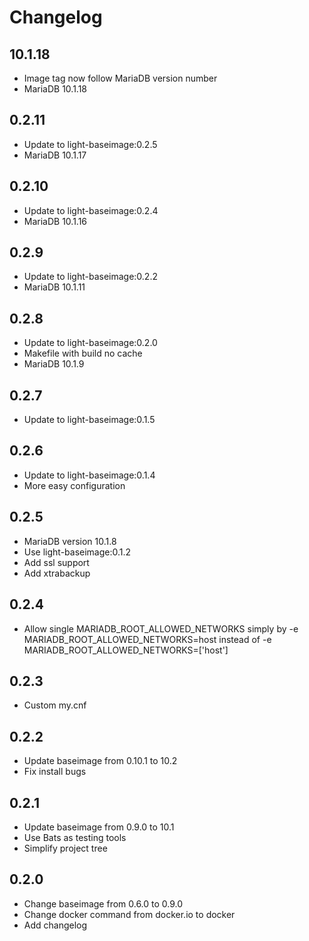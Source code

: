 # Changelog

## 10.1.18
  - Image tag now follow MariaDB version number
  - MariaDB 10.1.18

## 0.2.11
  - Update to light-baseimage:0.2.5
  - MariaDB 10.1.17

## 0.2.10
  - Update to light-baseimage:0.2.4
  - MariaDB 10.1.16

## 0.2.9
  - Update to light-baseimage:0.2.2
  - MariaDB 10.1.11

## 0.2.8
  - Update to light-baseimage:0.2.0
  - Makefile with build no cache
  - MariaDB 10.1.9

## 0.2.7
  - Update to light-baseimage:0.1.5

## 0.2.6
  - Update to light-baseimage:0.1.4
  - More easy configuration

## 0.2.5
  - MariaDB version 10.1.8
  - Use light-baseimage:0.1.2
  - Add ssl support
  - Add xtrabackup

## 0.2.4
  - Allow single MARIADB_ROOT_ALLOWED_NETWORKS simply by -e MARIADB_ROOT_ALLOWED_NETWORKS=host instead of -e MARIADB_ROOT_ALLOWED_NETWORKS=['host']

## 0.2.3
  - Custom my.cnf

## 0.2.2
  - Update baseimage from 0.10.1 to 10.2
  - Fix install bugs

## 0.2.1
  - Update baseimage from 0.9.0 to 10.1
  - Use Bats as testing tools
  - Simplify project tree

## 0.2.0
  - Change baseimage from 0.6.0 to 0.9.0
  - Change docker command from docker.io to docker
  - Add changelog
